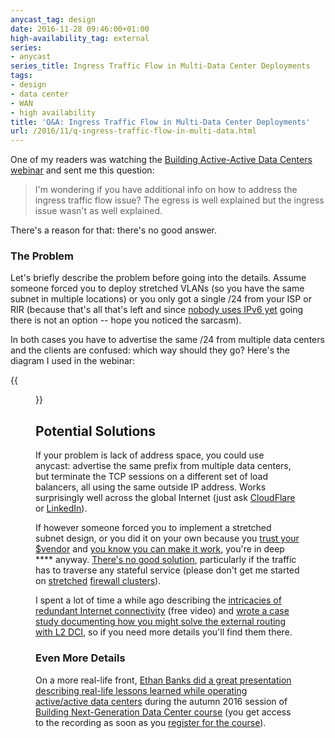```yaml
---
anycast_tag: design
date: 2016-11-28 09:46:00+01:00
high-availability_tag: external
series:
- anycast
series_title: Ingress Traffic Flow in Multi-Data Center Deployments
tags:
- design
- data center
- WAN
- high availability
title: 'Q&A: Ingress Traffic Flow in Multi-Data Center Deployments'
url: /2016/11/q-ingress-traffic-flow-in-multi-data.html
---
```

One of my readers was watching the [Building Active-Active Data Centers webinar](http://www.ipspace.net/Designing_Active-Active_and_Disaster_Recovery_Data_Centers) and sent me this question:

> I'm wondering if you have additional info on how to address the ingress traffic flow issue? The egress is well explained but the ingress issue wasn't as well explained.

There's a reason for that: there's no good answer.
<!--more-->
### The Problem

Let's briefly describe the problem before going into the details. Assume someone forced you to deploy stretched VLANs (so you have the same subnet in multiple locations) or you only got a single /24 from your ISP or RIR (because that's all that's left and since [nobody uses IPv6 yet](https://www.google.com/intl/en/ipv6/statistics.html) going there is not an option -- hope you noticed the sarcasm).

In both cases you have to advertise the same /24 from multiple data centers and the clients are confused: which way should they go? Here's the diagram I used in the webinar:

{{<figure src="/2016/11/s1600-Ingress+Traffic+Flow.jpg" caption="Ingress traffic flow when multiple sites advertise the same prefix">}}

## Potential Solutions

If your problem is lack of address space, you could use anycast: advertise the same prefix from multiple data centers, but terminate the TCP sessions on a different set of load balancers, all using the same outside IP address. Works surprisingly well across the global Internet (just ask [CloudFlare](https://blog.cloudflare.com/a-brief-anycast-primer/) or [LinkedIn](https://engineering.linkedin.com/network-performance/tcp-over-ip-anycast-pipe-dream-or-reality)).

If however someone forced you to implement a stretched subnet design, or you did it on your own because you [trust your $vendor](http://blog.ipspace.net/2016/01/the-sad-state-of-enterprise-networking.html) and [you know you can make it work](http://blog.ipspace.net/2013/08/temper-your-macgyver-streak.html), you're in deep \*\*\*\* anyway. [There's no good solution](http://blog.ipspace.net/2015/10/sometimes-you-have-to-decide-how-badly.html), particularly if the traffic has to traverse any stateful service (please don't get me started on [stretched](http://blog.ipspace.net/2011/06/stretched-clusters-almost-as-good-as.html) [firewall clusters](http://blog.ipspace.net/2011/04/distributed-firewalls-how-badly-do-you.html)).

I spent a lot of time a while ago describing the [intricacies of redundant Internet connectivity](http://content.ipspace.net/get/X1%20Redundant%20Data%20Center%20Internet%20Connectivity.mp4) (free video) and [wrote a case study documenting how you might solve the external routing with L2 DCI](http://www.ipspace.net/External_Routing_with_Layer-2_Data_Center_Interconnect_(DCI)), so if you need more details you'll find them there.

### Even More Details

On a more real-life front, [Ethan Banks did a great presentation describing real-life lessons learned while operating active/active data centers](http://nextgendc.ipspace.net/Public:5-High-Availability_Concerns#Guest_speaker) during the autumn 2016 session of [Building Next-Generation Data Center course](http://www.ipspace.net/Building_Next-Generation_Data_Center) (you get access to the recording as soon as you [register for the course](http://www.ipspace.net/Building_Next-Generation_Data_Center#register)).
